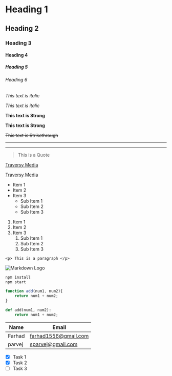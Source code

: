 # Heading 1
## Heading 2
### Heading 3
#### Heading 4
##### Heading 5
###### Heading 6

<!-- Italics -->
*This text is italic*

_This text is italic_
<!-- Strong -->
**This text is Strong**

__This text is Strong__

<!-- Strikethrough -->
~~This text is Strikethrough~~

<!-- Horizontal Rule-->
---
___

<!-- Bloque Quote  -->

> This is a Quote

<!-- Links -->

[Traversy Media](http://www.traversymedia.com)

[Traversy Media](http://www.traversymedia.com "Traversy Media")

<!-- UL -->
* Item 1
* Item 2
* Item 3
    * Sub Item 1
    * Sub Item 2
    * Sub Item 3
<!-- OL -->
1. Item 1
1. Item 2
1. Item 3
    1. Sub Item 1
    1. Sub Item 2
    1. Sub Item 3

<!-- Inline Code Block -->
`<p> This is a paragraph </p>`
<!-- Images -->
![Markdown Logo](https://markdown-here.com/img/icon256.png)

<!-- Github Markdown -->

<!-- Code Blocks -->

``` bash
npm install
npm start
```
``` javascript 
function add(num1, num2){
    return num1 + num2;
}
```

``` python 
def add(num1, num2):
    return num1 + num2;
```
<!-- Table -->
|Name   |Email                |
|-------|---------------------|
|Farhad | farhad1556@gmail.com|
|parvej | sparvej@gmail.com   |

<!-- Task List -->

* [x] Task 1 
* [x] Task 2
* [ ] Task 3 